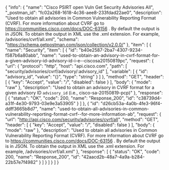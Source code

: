 {
  "info": {
    "name": "Cisco PSIRT open Vuln Get Security Advisories All",
    "_postman_id": "fc02a268-1618-4c36-aee8-233fdad22ae0",
    "description": "Used to obtain all advisories in Common Vulnerability Reporting Format (CVRF). For more information about CVRF go to https://communities.cisco.com/docs/DOC-63156 . By default the output is in JSON. To obtain the output in XML use the .xml extension. For example, /advisories/cvrf/all.xml",
    "schema": "https://schema.getpostman.com/json/collection/v2.0.0/"
  },
  "item": [
    {
      "name": "Security",
      "item": [
        {
          "id": "b40e2587-2ba7-4307-9234-f587b6a80abb",
          "name": "used-to-obtain-an-advisory-in-cvrf-format-for-a-given-advisory-id-advisory-id-i-e--ciscosa20150819pc",
          "request": {
            "url": {
              "protocol": "http",
              "host": "api.cisco.com",
              "path": [
                "security/advisories/cvrf/advisory/:advisory_id"
              ],
              "variable": [
                {
                  "id": "advisory_id",
                  "value": "{}",
                  "type": "string"
                }
              ]
            },
            "method": "GET",
            "header": [
              {
                "key": "Accept",
                "value": "*/*",
                "disabled": false
              }
            ],
            "body": {
              "mode": "raw"
            },
            "description": "Used to obtain an advisory in CVRF format for a given advisory ID `advisory_id` (i.e., cisco-sa-20150819-pcp)"
          },
          "response": [
            {
              "status": "OK",
              "code": 200,
              "name": "Response_200",
              "id": "c38739d4-a31f-4e30-9793-03e9e3a53905"
            }
          ]
        },
        {
          "id": "d26cb53a-4a0b-4fe3-96f4-ddff3665b8d7",
          "name": "used-to-obtain-all-advisories-in-common-vulnerability-reporting-format-cvrf--for-more-information-ab",
          "request": {
            "url": "http://api.cisco.com/security/advisories/cvrf/all",
            "method": "GET",
            "header": [
              {
                "key": "Accept",
                "value": "*/*",
                "disabled": false
              }
            ],
            "body": {
              "mode": "raw"
            },
            "description": "Used to obtain all advisories in Common Vulnerability Reporting Format (CVRF). For more information about CVRF go to https://communities.cisco.com/docs/DOC-63156 . By default the output is in JSON. To obtain the output in XML use the .xml extension. For example, /advisories/cvrf/all.xml"
          },
          "response": [
            {
              "status": "OK",
              "code": 200,
              "name": "Response_200",
              "id": "42aacd2b-48a7-4a9a-b284-22b57e7f4982"
            }
          ]
        }
      ]
    }
  ]
}